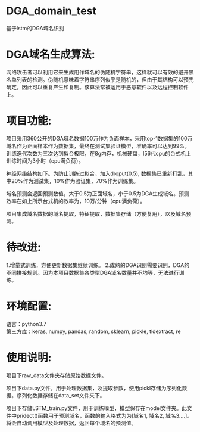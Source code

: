 # DGA_domain_test
基于lstm的DGA域名识别
# DGA域名生成算法:
   网络攻击者可以利用它来生成用作域名的伪随机字符串，这样就可以有效的避开黑名单列表的检测。伪随机意味着字符串序列似乎是随机的，但由于其结构可以预先确定，因此可以重复产生和复制。该算法常被运用于恶意软件以及远程控制软件上。
# 项目功能:
   项目采用360公开的DGA域名数据100万作为负面样本，采用top-1数据集的100万域名作为正面样本作为数据集，最终在测试集验证模型，准确率可以达到99%。训练迭代次数为三次达到拟合极限，在8g内存，机械硬盘，I56代cpu的台式机上训练时间为3小时（cpu满负荷）。
   
   神经网络结构如下。为防止训练过拟合，加入droput(0.5), 数据集已重新打乱，其中20%作为测试集，10%作为验证集，70%作为训练集。
   
   域名预测会返回预测数值，大于0.5为正面域名，小于0.5为DGA生成域名。预测效率在如上所示台式机的效率为，10万/分钟（cpu满负荷）。
   
   项目集成域名数据的域名提取，特征提取，数据集存储（方便复用），以及域名预测。
# 待改进:
1.增量式训练，方便更新数据集继续训练。
2.成熟的DGA识别需要识别，DGA的不同拼接规则。因为本项目数据集各类型DGA域名数量并不均等，无法进行训练。
# 环境配置:
语言：python3.7  
第三方库：keras, numpy, pandas, random, sklearn, pickle, tldextract, re
# 使用说明:
项目下raw_data文件夹存储原始数据文件。

项目下data.py文件，用于处理数据集，及提取参数，使用pickl存储为序列化数据。序列化数据存储在data_set文件夹下。

项目下存储LSTM_train.py文件，用于训练模型，模型保存在model文件夹。此文件中pridect()函数用于预测域名，函数的输入格式为为[域名1, 域名2, 域名3….]。将会自动调用模型及处理数据，返回每个域名的预测值。
